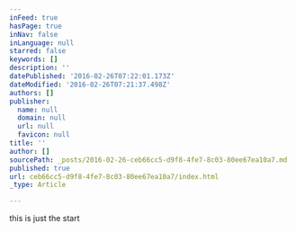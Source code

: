 ```yaml
---
inFeed: true
hasPage: true
inNav: false
inLanguage: null
starred: false
keywords: []
description: ''
datePublished: '2016-02-26T07:22:01.173Z'
dateModified: '2016-02-26T07:21:37.498Z'
authors: []
publisher:
  name: null
  domain: null
  url: null
  favicon: null
title: ''
author: []
sourcePath: _posts/2016-02-26-ceb66cc5-d9f8-4fe7-8c03-80ee67ea10a7.md
published: true
url: ceb66cc5-d9f8-4fe7-8c03-80ee67ea10a7/index.html
_type: Article

---
```

this is just the start